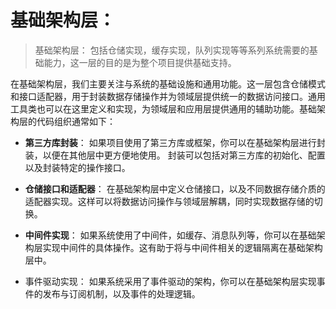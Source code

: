 # 基础架构层：

> 基础架构层： 包括仓储实现，缓存实现，队列实现等等系列系统需要的基础能力，这一层的目的是为整个项目提供基础支持。

在基础架构层，我们主要关注与系统的基础设施和通用功能。这一层包含仓储模式和接口适配器，用于封装数据存储操作并为领域层提供统一的数据访问接口。通用工具类也可以在这里定义和实现，为领域层和应用层提供通用的辅助功能。基础架构层的代码组织通常如下：


- **第三方库封装**： 如果项目使用了第三方库或框架，你可以在基础架构层进行封装，以便在其他层中更方便地使用。
封装可以包括对第三方库的初始化、配置以及封装特定的操作接口。


- **仓储接口和适配器**： 在基础架构层中定义仓储接口，以及不同数据存储介质的适配器实现。这样可以将数据访问操作与领域层解耦，同时实现数据存储的切换。


- **中间件实现**： 如果系统使用了中间件，如缓存、消息队列等，你可以在基础架构层实现中间件的具体操作。这有助于将与中间件相关的逻辑隔离在基础架构层中。


- 事件驱动实现： 如果系统采用了事件驱动的架构，你可以在基础架构层实现事件的发布与订阅机制，以及事件的处理逻辑。
